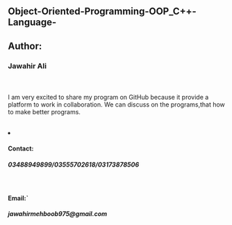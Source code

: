 ## Object-Oriented-Programming-OOP_C++-Language-
<h2>Author:</h2>

<h3>Jawahir Ali</h3>
<br>
<h4></h4>
<p>I am very excited to share my program on GitHub because it provide a platform to work in collaboration.  We can discuss on the programs,that how to make better programs.</p>
<br>

<li></li>
<h4>Contact:</h4>
<h5>03488949899/03555702618/03173878506</h5>
<br>
<h4>Email:`</h4>
 <h5> jawahirmehboob975@gmail.com </h5>
